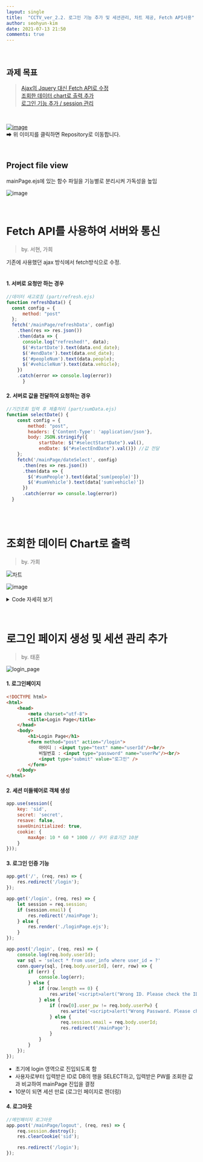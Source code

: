 ```yaml
---
layout: single
title:  "CCTV_ver_2.2. 로그인 기능 추가 및 세션관리, 차트 제공, Fetch API사용"
author: seohyun-kim
date: 2021-07-13 21:50
comments: true
---
```



<br />  

## 과제 목표
> [Ajax의 Jquery 대신 Fetch API로 수정](https://seohyun-kim.github.io/CCTV_ver.2.2/#fetch-api%EB%A5%BC-%EC%82%AC%EC%9A%A9%ED%95%98%EC%97%AC-%EC%84%9C%EB%B2%84%EC%99%80-%ED%86%B5%EC%8B%A0)  
> [조회한 데이터 chart로 출력 추가](https://seohyun-kim.github.io/CCTV_ver.2.2/#%EC%A1%B0%ED%9A%8C%ED%95%9C-%EB%8D%B0%EC%9D%B4%ED%84%B0-chart%EB%A1%9C-%EC%B6%9C%EB%A0%A5)  
> [로그인 기능 추가 / session 관리](https://seohyun-kim.github.io/CCTV_ver.2.2/#%EB%A1%9C%EA%B7%B8%EC%9D%B8-%ED%8E%98%EC%9D%B4%EC%A7%80-%EC%83%9D%EC%84%B1-%EB%B0%8F-%EC%84%B8%EC%85%98-%EA%B4%80%EB%A6%AC-%EC%B6%94%EA%B0%80)    

<br /> 
   
[![image](https://user-images.githubusercontent.com/61939286/125255176-2006fc80-e336-11eb-8f49-04f48e600742.png)](https://github.com/seohyun-kim/CCTV-Monitoring-System.git)  
➡ 위 이미지를 클릭하면 Repository로 이동합니다.  

<br />  

## Project file view  
mainPage.ejs에 있는 함수 파일을 기능별로 분리시켜 가독성을 높임  

![image](https://user-images.githubusercontent.com/61939286/125462233-d9c4831a-bbc0-4fb7-9f75-9c72e4fd6778.png)

<br />  

# Fetch API를 사용하여 서버와 통신  
> by. 서현, 가희  

기존에 사용했던 ajax 방식에서 fetch방식으로 수정.  
<br />  

#### 1. 서버로 요청만 하는 경우 
```js
//데이터 새고로침 (part/refresh.ejs)
function refreshData() {
  const config = {
      method: "post"
  };
  fetch('/mainPage/refreshData', config)
    .then(res => res.json())
    .then(data => {
      console.log("refreshed!", data);
      $('#startDate').text(data.end_date);
      $('#endDate').text(data.end_date);
      $('#peopleNum').text(data.people);
      $('#vehicleNum').text(data.vehicle);
    })
    .catch(error => console.log(error))
      }
```  

#### 2. 서버로 값을 전달하여 요청하는 경우  
```js
//기간조회 입력 후 제출처리 (part/sumData.ejs)
function selectDate() {
    const config = {
        method: "post",
        headers: {'Content-Type': 'application/json'},
        body: JSON.stringify({
            startDate: $("#selectStartDate").val(),
            endDate: $("#selectEndDate").val()}) //값 전달
    };
    fetch('/mainPage/dateSelect', config)
      .then(res => res.json())
      .then(data => {
        $('#sumPeople').text(data['sum(people)'])
        $('#sumVehicle').text(data['sum(vehicle)'])
      })
      .catch(error => console.log(error))
  }

```  
<br />  
<br />  

# 조회한 데이터 Chart로 출력  
> by. 가희  

 ![차트](https://user-images.githubusercontent.com/61939286/125467637-0d3bf1d5-92c7-437c-aab5-85d13efedd90.gif)   
 
 ![image](https://user-images.githubusercontent.com/61939286/125476929-1a033e65-5083-4395-9c54-5ea24f7b7b5d.png)

<details>
    <summary> Code 자세히 보기</summary>

```js
    //시작시간/종료시간을 지정하고, 수신한 데이터를 그래프와 테이블로 표시
        function showDataTable() {

          const config = {
              method: "post",
              headers: {'Content-Type': 'application/json'},
              body: JSON.stringify({
                  startDate: $("#table_s_time").val(),
                  endDate: $("#table_e_time").val()})
          };
          fetch('/mainPage/tableDatetimeSelect', config)
            .then(res => res.json())
            .then(json => {
              $(function () {
              $(document).ready(function() {
                  Highcharts.setOptions({
                      global: {
                          useUTC: false
                      }
                  });
              });
              var chart;
              //시작시간 받아오는 함수
              var getDay = function() {
                  var data = [];
                         for (i=0; i < json.length; i++) {
                              data.push(
                                  json[i].start_date
                              );
                          }
                          console.log(data);
                          return data;
              };
              //차트 각종 설정
              $('#container').highcharts({
                  chart: {
                      type: 'spline'

                  },
                  title: {
                      text: 'DATA GRAPH',
                      x: -20
                  },
                  xAxis: {
                      type: 'datetime',
                      categories:getDay(),
                  },
                  yAxis: [{
                      title: {
                          text: 'People'
                      },
                      plotLines: [{
                          value: 0,
                          width: 1,
                          color: '#808080'
                      }]
                  },
                  {
                      title: {
                          text: 'Vehicle'
                      },
                      plotLines: [{
                          value: 0,
                          width: 1,
                          color: '#808080'
                      }]
                  }],
                  tooltip: {
                      formatter: function() {
                              return '<b>'+ this.series.name +'</b><br/>'+
                              Highcharts.dateFormat('%Y-%m-%d %H:%M:%S', this.x) +'<br/>'+
                              Highcharts.numberFormat(this.y, 2);
                      }
                  },
                  legend: {
                      enabled: false
                  },
                  exporting: {
                      enabled: false
                  },
                  series: [{
                      name: 'People data',
                      data: (function() {
                          // generate an array of random data
                          var data =[];
                          for (i=0; i < json.length; i++) {
                              data.push(
                                 json[i].people
                             );
                          }
                          console.log(data);
                          return data;
                      })()
                   },
                   {
                      name: 'Vehicle data',
                      data: (function() {
                          // generate an array of random data
                          var data = [];
                         for (i=0; i < json.length; i++) {
                              data.push(
                                  json[i].vehicle
                              );
                          }
                          return data;
                      })()
                  }]
              });
           //수신한 데이터를 테이블로 표시
          $("#table_body").empty();
              //build Table
          var table = document.getElementById('table_body');
          for (var i=0; i < json.length; i++)
          {
              var row = `<tr>
                  <td>${json[i].start_date}</td>
                  <td>${json[i].end_date}</td>
                  <td>${json[i].people}</td>
                  <td>${json[i].vehicle}</td>
                  </tr>`
              table.innerHTML += row
          }

              })
            })
            .catch(error => console.log(error))
          }

```

  
</details>  



<br />  
<br />  

# 로그인 페이지 생성 및 세션 관리 추가  
> by. 태훈

![login_page](https://user-images.githubusercontent.com/61939286/125466369-bcea5c2d-6073-4947-9f8b-0c5b58dd7e65.gif)  


#### 1. 로그인페이지
```html
<!DOCTYPE html>
<html>
    <head>
        <meta charset="utf-8">
        <title>Login Page</title>
    </head>
    <body>
        <h1>Login Page</h1>
        <form method="post" action="/login">
            아이디 : <input type="text" name="userId"/><br/>
            비밀번호 : <input type="password" name="userPw"/><br/>
            <input type="submit" value="로그인" />
        </form>
    </body>
</html>
```  

#### 2. 세션 미들웨어로 객체 생성

```js
app.use(session({
    key: 'sid',
    secret: 'secret',
    resave: false,
    saveUninitialized: true,
    cookie: {
        maxAge: 10 * 60 * 1000 // 쿠키 유효기간 10분
    }
}));
```  

#### 3. 로그인 인증 기능
```js
app.get('/', (req, res) => {
    res.redirect('/login');
});

app.get('/login', (req, res) => {
    let session = req.session;
    if (session.email) {
        res.redirect('/mainPage');
    } else {
        res.render('./loginPage.ejs');
    }
});

app.post('/login', (req, res) => {
    console.log(req.body.userId);
    var sql = 'select * from user_info where user_id = ?'
    conn.query(sql, [req.body.userId], (err, row) => {
        if (err) {
            console.log(err);
        } else {
            if (row.length == 0) {
                res.write('<script>alert("Wrong ID. Please check the ID"); history.back();</script>');
            } else {
                if (row[0].user_pw != req.body.userPw) {
                    res.write('<script>alert("Wrong Passward. Please check the Passward"); history.back();</script>');
                } else {
                    req.session.email = req.body.userId;
                    res.redirect('/mainPage');
                }
            }
        }
    });
});
```
- 초기에 login 영역으로 진입되도록 함
- 사용자로부터 입력받은 ID로 DB의 행을 SELECT하고, 입력받은 PW를 조회한 값과 비교하여 mainPage 진입을 결정
- 10분이 되면 세션 만료 (로그인 페이지로 렌더링)  

#### 4. 로그아웃  
```js 
//메인페이지 로그아웃
app.post('/mainPage/logout', (req, res) => {
    req.session.destroy();
    res.clearCookie('sid');

    res.redirect('/login');
});
```




